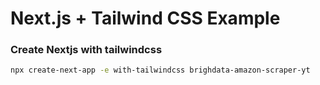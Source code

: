 # Next.js + Tailwind CSS Example

### Create Nextjs with tailwindcss

```bash
npx create-next-app -e with-tailwindcss brighdata-amazon-scraper-yt
```